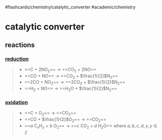 #flashcards/chemistry/catalytic_converter #academic/chemistry

# catalytic converter

## reactions

### [reduction](reduction)
> - ==C + 2NO<sub>2</sub>== → ==CO<sub>2</sub> + 2NO==
> - ==CO + NO== → ==CO<sub>2</sub> + $\frac{1}{2}$N<sub>2</sub>==
> - ==2CO + NO<sub>2</sub>== → ==2CO<sub>2</sub> + $\frac{1}{2}$N<sub>2</sub>==
> - ==H<sub>2</sub> + NO== → ==H<sub>2</sub>O + $\frac{1}{2}$N<sub>2</sub>== <!--SR:!2022-04-28,23,250!2022-05-04,27,250!2022-04-27,22,250!2022-05-30,42,250!2022-05-02,26,250!2022-04-22,18,250!2022-04-24,6,230!2022-05-05,28,253-->

### [oxidation](oxidation)
> - ==C + O<sub>2</sub>== → ==CO<sub>2</sub>==
> - ==CO + $\frac{1}{2}$O<sub>2</sub>== → ==CO<sub>2</sub>==
> - ==$a\ \text{C}_x\text{H}_y\ +\ b\ \text{O}_2$== → ==$c\ \text{CO}_2\ +\ d\ \text{H}_2\text{O}$== where $a,b,c,d,x,y\in\mathbb{Z}$ <!--SR:!2022-05-15,36,270!2022-06-23,69,310!2022-05-15,34,270!2022-06-02,49,290!2022-05-02,24,233!2022-05-16,35,273-->
